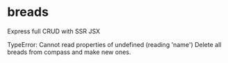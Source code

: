 # breads
Express full CRUD with SSR JSX


TypeError: Cannot read properties of undefined (reading 'name')
Delete all breads from compass and make new ones.